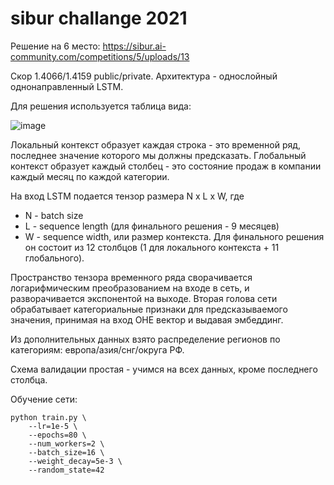 # sibur challange 2021

Решение на 6 место: https://sibur.ai-community.com/competitions/5/uploads/13

Скор 1.4066/1.4159 public/private. Архитектура - однослойный однонаправленный LSTM.

Для решения используется таблица вида:

![image](https://user-images.githubusercontent.com/61727483/145210743-3d71d90d-a279-4e39-974b-d0b7d4452754.png)

Локальный контекст образует каждая строка - это временной ряд, последнее значение которого мы должны предсказать. Глобальный контекст образует каждый столбец - 
это состояние продаж в компании каждый месяц по каждой категории.

На вход LSTM подается тензор размера N x L x W, где
- N - batch size
- L - sequence length (для финального решения - 9 месяцев)
- W - sequence width, или размер контекста. Для финального решения он состоит из 12 столбцов (1 для локального контекста + 11 глобального).

Пространство тензора временного ряда сворачивается логарифмическим преобразованием на входе в сеть, и разворачивается экспонентой на выходе.
Вторая голова сети обрабатывает категориальные признаки для предсказываемого значения, принимая на вход OHE вектор и выдавая эмбеддинг. 

Из дополнительных данных взято распределение регионов по категориям: европа/азия/снг/округа РФ.

Схема валидации простая - учимся на всех данных, кроме последнего столбца.

Обучение сети:

    python train.py \
        --lr=1e-5 \
        --epochs=80 \
        --num_workers=2 \
        --batch_size=16 \
        --weight_decay=5e-3 \
        --random_state=42
